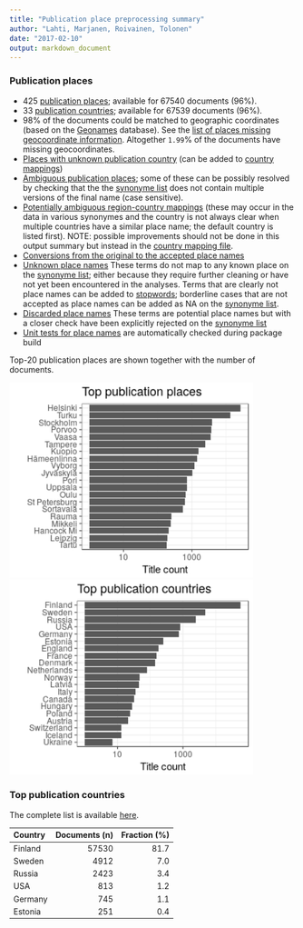 ```yaml
---
title: "Publication place preprocessing summary"
author: "Lahti, Marjanen, Roivainen, Tolonen"
date: "2017-02-10"
output: markdown_document
---
```


### Publication places

 * 425 [publication places](output.tables/publication_place_accepted.csv); available for 67540 documents (96%). 
 * 33 [publication countries](output.tables/country_accepted.csv); available for 67539 documents (96%).
 * 98% of the documents could be matched to geographic coordinates (based on the [Geonames](http://download.geonames.org/export/dump/) database). See the [list of places missing geocoordinate information](output.tables/absentgeocoordinates.csv). Altogether ``1.99``% of the documents have missing geocoordinates.
 * [Places with unknown publication country](output.tables/publication_place_missingcountry.csv) (can be added to [country mappings](https://github.com/rOpenGov/bibliographica/blob/master/inst/extdata/reg2country.csv))
 * [Ambiguous publication places](output.tables/publication_place_ambiguous.csv); some of these can be possibly resolved by checking that the the [synonyme list](https://github.com/rOpenGov/bibliographica/blob/master/inst/extdata/PublicationPlaceSynonymes.csv) does not contain multiple versions of the final name (case sensitive). 
 * [Potentially ambiguous region-country mappings](output.tables/publication_country_ambiguous.csv) (these may occur in the data in various synonymes and the country is not always clear when multiple countries have a similar place name; the default country is listed first). NOTE: possible improvements should not be done in this output summary but instead in the [country mapping file](https://github.com/rOpenGov/bibliographica/blob/master/inst/extdata/reg2country.csv).
 * [Conversions from the original to the accepted place names](output.tables/publication_place_conversion_nontrivial.csv)
 * [Unknown place names](output.tables/publication_place_todo.csv) These terms do not map to any known place on the [synonyme list](https://github.com/rOpenGov/bibliographica/blob/master/inst/extdata/PublicationPlaceSynonymes.csv); either because they require further cleaning or have not yet been encountered in the analyses. Terms that are clearly not place names can be added to [stopwords](inst/extdata/stopwords_for_place.csv); borderline cases that are not accepted as place names can be added as NA on the [synonyme list](https://github.com/rOpenGov/bibliographica/blob/master/inst/extdata/PublicationPlaceSynonymes.csv).
 * [Discarded place names](output.tables/publication_place_discarded.csv) These terms are potential place names but with a closer check have been explicitly rejected on the [synonyme list](https://github.com/rOpenGov/bibliographica/blob/master/inst/extdata/PublicationPlaceSynonymes.csv)
 * [Unit tests for place names](https://github.com/rOpenGov/bibliographica/blob/master/inst/extdata/tests_place.csv) are automatically checked during package build

Top-20 publication places are shown together with the number of documents.

<img src="figure/summaryplace-1.png" title="plot of chunk summaryplace" alt="plot of chunk summaryplace" width="430px" /><img src="figure/summaryplace-2.png" title="plot of chunk summaryplace" alt="plot of chunk summaryplace" width="430px" />


### Top publication countries	

The complete list is available [here](output.tables/country_accepted.csv).


|Country | Documents (n)| Fraction (%)|
|:-------|-------------:|------------:|
|Finland |         57530|         81.7|
|Sweden  |          4912|          7.0|
|Russia  |          2423|          3.4|
|USA     |           813|          1.2|
|Germany |           745|          1.1|
|Estonia |           251|          0.4|

